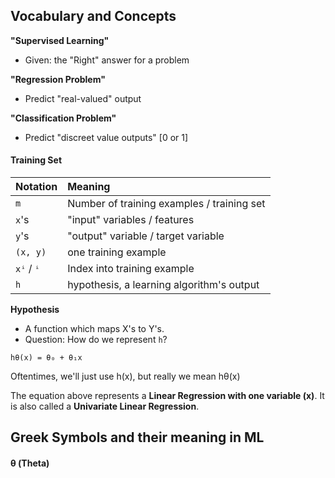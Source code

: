 ## Vocabulary and Concepts

**"Supervised Learning"**
- Given: the "Right" answer for a problem

**"Regression Problem"**
- Predict "real-valued" output

**"Classification Problem"**
- Predict "discreet value outputs" [0 or 1]

#### Training Set


| Notation    | Meaning                                    |
| :---------- | :----------------------------------------- |
| `m`         | Number of training examples / training set |
| `x`'s       | "input" variables / features               |
| `y`'s       | "output" variable / target variable        |
| `(x, y)`    | one training example                       |
| `xⁱ` / `ⁱ`  | Index into training example                |
| `h`         | hypothesis, a learning algorithm's output  |


**Hypothesis**
- A function which maps X's to Y's.
- Question: How do we represent `h`?

```
hθ(x) = θ₀ + θ₁x
```

Oftentimes, we'll just use h(x), but really we mean hθ(x)

The equation above represents a **Linear Regression with one variable (x)**.
It is also called a **Univariate Linear Regression**.



## Greek Symbols and their meaning in ML

#### θ (Theta)